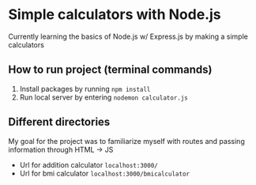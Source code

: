 # Simple calculators with Node.js #
Currently learning the basics of Node.js w/ Express.js by making a simple calculators
## How to run project (terminal commands) ##
1. Install packages by running `npm install`
2. Run local server by entering `nodemon calculator.js`
## Different directories ##
My goal for the project was to familiarize myself with routes and passing information through HTML -> JS
* Url for addition calculator `localhost:3000/`
* Url for bmi calculator `localhost:3000/bmicalculator`
